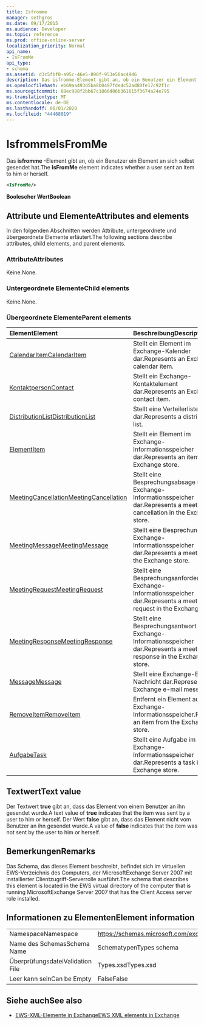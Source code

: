 ```yaml
---
title: Isfromme
manager: sethgros
ms.date: 09/17/2015
ms.audience: Developer
ms.topic: reference
ms.prod: office-online-server
localization_priority: Normal
api_name:
- IsFromMe
api_type:
- schema
ms.assetid: d3c5fbf0-a95c-46e5-890f-953e50ac49d6
description: Das isfromme-Element gibt an, ob ein Benutzer ein Element an sich selbst gesendet hat.
ms.openlocfilehash: eb69aa493d5ba8b0497fde4c52ad80fe17c92f1c
ms.sourcegitcommit: 88ec988f2bb67c1866d06b361615f3674a24e795
ms.translationtype: MT
ms.contentlocale: de-DE
ms.lasthandoff: 06/01/2020
ms.locfileid: "44468019"
---
```

# <a name="isfromme"></a><span data-ttu-id="67186-103">Isfromme</span><span class="sxs-lookup"><span data-stu-id="67186-103">IsFromMe</span></span>

<span data-ttu-id="67186-104">Das **isfromme** -Element gibt an, ob ein Benutzer ein Element an sich selbst gesendet hat.</span><span class="sxs-lookup"><span data-stu-id="67186-104">The **IsFromMe** element indicates whether a user sent an item to him or herself.</span></span> 
  
```xml
<IsFromMe/>
```

 <span data-ttu-id="67186-105">**Boolescher Wert**</span><span class="sxs-lookup"><span data-stu-id="67186-105">**Boolean**</span></span>
## <a name="attributes-and-elements"></a><span data-ttu-id="67186-106">Attribute und Elemente</span><span class="sxs-lookup"><span data-stu-id="67186-106">Attributes and elements</span></span>

<span data-ttu-id="67186-107">In den folgenden Abschnitten werden Attribute, untergeordnete und übergeordnete Elemente erläutert.</span><span class="sxs-lookup"><span data-stu-id="67186-107">The following sections describe attributes, child elements, and parent elements.</span></span>
  
### <a name="attributes"></a><span data-ttu-id="67186-108">Attribute</span><span class="sxs-lookup"><span data-stu-id="67186-108">Attributes</span></span>

<span data-ttu-id="67186-109">Keine.</span><span class="sxs-lookup"><span data-stu-id="67186-109">None.</span></span>
  
### <a name="child-elements"></a><span data-ttu-id="67186-110">Untergeordnete Elemente</span><span class="sxs-lookup"><span data-stu-id="67186-110">Child elements</span></span>

<span data-ttu-id="67186-111">Keine.</span><span class="sxs-lookup"><span data-stu-id="67186-111">None.</span></span>
  
### <a name="parent-elements"></a><span data-ttu-id="67186-112">Übergeordnete Elemente</span><span class="sxs-lookup"><span data-stu-id="67186-112">Parent elements</span></span>

|<span data-ttu-id="67186-113">**Element**</span><span class="sxs-lookup"><span data-stu-id="67186-113">**Element**</span></span>|<span data-ttu-id="67186-114">**Beschreibung**</span><span class="sxs-lookup"><span data-stu-id="67186-114">**Description**</span></span>|
|:-----|:-----|
|[<span data-ttu-id="67186-115">CalendarItem</span><span class="sxs-lookup"><span data-stu-id="67186-115">CalendarItem</span></span>](calendaritem.md) <br/> |<span data-ttu-id="67186-116">Stellt ein Element im Exchange-Kalender dar.</span><span class="sxs-lookup"><span data-stu-id="67186-116">Represents an Exchange calendar item.</span></span>  <br/> |
|[<span data-ttu-id="67186-117">Kontaktperson</span><span class="sxs-lookup"><span data-stu-id="67186-117">Contact</span></span>](contact.md) <br/> |<span data-ttu-id="67186-118">Stellt ein Exchange-Kontaktelement dar.</span><span class="sxs-lookup"><span data-stu-id="67186-118">Represents an Exchange contact item.</span></span>  <br/> |
|[<span data-ttu-id="67186-119">DistributionList</span><span class="sxs-lookup"><span data-stu-id="67186-119">DistributionList</span></span>](distributionlist.md) <br/> |<span data-ttu-id="67186-120">Stellt eine Verteilerliste dar.</span><span class="sxs-lookup"><span data-stu-id="67186-120">Represents a distribution list.</span></span>  <br/> |
|[<span data-ttu-id="67186-121">Element</span><span class="sxs-lookup"><span data-stu-id="67186-121">Item</span></span>](item.md) <br/> |<span data-ttu-id="67186-122">Stellt ein Element im Exchange-Informationsspeicher dar.</span><span class="sxs-lookup"><span data-stu-id="67186-122">Represents an item in the Exchange store.</span></span>  <br/> |
|[<span data-ttu-id="67186-123">MeetingCancellation</span><span class="sxs-lookup"><span data-stu-id="67186-123">MeetingCancellation</span></span>](meetingcancellation.md) <br/> |<span data-ttu-id="67186-124">Stellt eine Besprechungsabsage im Exchange-Informationsspeicher dar.</span><span class="sxs-lookup"><span data-stu-id="67186-124">Represents a meeting cancellation in the Exchange store.</span></span>  <br/> |
|[<span data-ttu-id="67186-125">MeetingMessage</span><span class="sxs-lookup"><span data-stu-id="67186-125">MeetingMessage</span></span>](meetingmessage.md) <br/> |<span data-ttu-id="67186-126">Stellt eine Besprechung im Exchange-Informationsspeicher dar.</span><span class="sxs-lookup"><span data-stu-id="67186-126">Represents a meeting in the Exchange store.</span></span>  <br/> |
|[<span data-ttu-id="67186-127">MeetingRequest</span><span class="sxs-lookup"><span data-stu-id="67186-127">MeetingRequest</span></span>](meetingrequest.md) <br/> |<span data-ttu-id="67186-128">Stellt eine Besprechungsanforderung im Exchange-Informationsspeicher dar.</span><span class="sxs-lookup"><span data-stu-id="67186-128">Represents a meeting request in the Exchange store.</span></span>  <br/> |
|[<span data-ttu-id="67186-129">MeetingResponse</span><span class="sxs-lookup"><span data-stu-id="67186-129">MeetingResponse</span></span>](meetingresponse.md) <br/> |<span data-ttu-id="67186-130">Stellt eine Besprechungsantwort im Exchange-Informationsspeicher dar.</span><span class="sxs-lookup"><span data-stu-id="67186-130">Represents a meeting response in the Exchange store.</span></span>  <br/> |
|[<span data-ttu-id="67186-131">Message</span><span class="sxs-lookup"><span data-stu-id="67186-131">Message</span></span>](message-ex15websvcsotherref.md) <br/> |<span data-ttu-id="67186-132">Stellt eine Exchange-E-Mail-Nachricht dar.</span><span class="sxs-lookup"><span data-stu-id="67186-132">Represents an Exchange e-mail message.</span></span>  <br/> |
|[<span data-ttu-id="67186-133">RemoveItem</span><span class="sxs-lookup"><span data-stu-id="67186-133">RemoveItem</span></span>](removeitem.md) <br/> |<span data-ttu-id="67186-134">Entfernt ein Element aus dem Exchange-Informationsspeicher.</span><span class="sxs-lookup"><span data-stu-id="67186-134">Removes an item from the Exchange store.</span></span>  <br/> |
|[<span data-ttu-id="67186-135">Aufgabe</span><span class="sxs-lookup"><span data-stu-id="67186-135">Task</span></span>](task.md) <br/> |<span data-ttu-id="67186-136">Stellt eine Aufgabe im Exchange-Informationsspeicher dar.</span><span class="sxs-lookup"><span data-stu-id="67186-136">Represents a task in the Exchange store.</span></span>  <br/> |
   
## <a name="text-value"></a><span data-ttu-id="67186-137">Textwert</span><span class="sxs-lookup"><span data-stu-id="67186-137">Text value</span></span>

<span data-ttu-id="67186-138">Der Textwert **true** gibt an, dass das Element von einem Benutzer an ihn gesendet wurde.</span><span class="sxs-lookup"><span data-stu-id="67186-138">A text value of **true** indicates that the item was sent by a user to him or herself.</span></span> <span data-ttu-id="67186-139">Der Wert **false** gibt an, dass das Element nicht vom Benutzer an ihn gesendet wurde.</span><span class="sxs-lookup"><span data-stu-id="67186-139">A value of **false** indicates that the item was not sent by the user to him or herself.</span></span> 
  
## <a name="remarks"></a><span data-ttu-id="67186-140">Bemerkungen</span><span class="sxs-lookup"><span data-stu-id="67186-140">Remarks</span></span>

<span data-ttu-id="67186-141">Das Schema, das dieses Element beschreibt, befindet sich im virtuellen EWS-Verzeichnis des Computers, der MicrosoftExchange Server 2007 mit installierter Clientzugriff-Serverrolle ausführt.</span><span class="sxs-lookup"><span data-stu-id="67186-141">The schema that describes this element is located in the EWS virtual directory of the computer that is running MicrosoftExchange Server 2007 that has the Client Access server role installed.</span></span>
  
## <a name="element-information"></a><span data-ttu-id="67186-142">Informationen zu Elementen</span><span class="sxs-lookup"><span data-stu-id="67186-142">Element information</span></span>

|||
|:-----|:-----|
|<span data-ttu-id="67186-143">Namespace</span><span class="sxs-lookup"><span data-stu-id="67186-143">Namespace</span></span>  <br/> |https://schemas.microsoft.com/exchange/services/2006/types  <br/> |
|<span data-ttu-id="67186-144">Name des Schemas</span><span class="sxs-lookup"><span data-stu-id="67186-144">Schema Name</span></span>  <br/> |<span data-ttu-id="67186-145">Schematypen</span><span class="sxs-lookup"><span data-stu-id="67186-145">Types schema</span></span>  <br/> |
|<span data-ttu-id="67186-146">Überprüfungsdatei</span><span class="sxs-lookup"><span data-stu-id="67186-146">Validation File</span></span>  <br/> |<span data-ttu-id="67186-147">Types.xsd</span><span class="sxs-lookup"><span data-stu-id="67186-147">Types.xsd</span></span>  <br/> |
|<span data-ttu-id="67186-148">Leer kann sein</span><span class="sxs-lookup"><span data-stu-id="67186-148">Can be Empty</span></span>  <br/> |<span data-ttu-id="67186-149">False</span><span class="sxs-lookup"><span data-stu-id="67186-149">False</span></span>  <br/> |
   
## <a name="see-also"></a><span data-ttu-id="67186-150">Siehe auch</span><span class="sxs-lookup"><span data-stu-id="67186-150">See also</span></span>



- [<span data-ttu-id="67186-151">EWS-XML-Elemente in Exchange</span><span class="sxs-lookup"><span data-stu-id="67186-151">EWS XML elements in Exchange</span></span>](ews-xml-elements-in-exchange.md)

